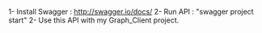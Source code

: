 1- Install Swagger :
  http://swagger.io/docs/
2- Run API : "swagger project start"
2- Use this API with my Graph_Client project.
